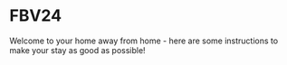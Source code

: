 # FBV24
Welcome to your home away from home - here are some instructions to make your stay as good as possible!
